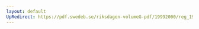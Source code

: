 ```yaml
---
layout: default
UpRedirect: https://pdf.swedeb.se/riksdagen-volumeG-pdf/19992000/reg_19992000/reg_19992000_0378.pdf
---
```

